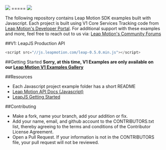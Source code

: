 <img src="https://di4564baj7skl.cloudfront.net/assets/leapjs/leapjs-logo-270-0cfcbb5fbc292c005453c6cb976a992b.png">
=====

<img src="https://developer.leapmotion.com/documentation/images/Leap_Finger_Model.png">

The following repository contains Leap Motion SDK examples built with Javascript. Each project is built using V1 Core Services Tracking code from [Leap Motion's Developer Portal](https://developer.leapmotion.com/downloads). For additional support with these examples and more, feel free to reach out to us via: [Leap Motion's Community Forums](https://community.leapmotion.com/)  

##V1: LeapJS Production API
```javascript
<script src="//js.leapmotion.com/leap-0.5.0.min.js"></script>
```

##Getting Started
**Sorry, at this time, V1 Examples are only available on our [Leap Motion V1 Examples Gallery](https://developer.leapmotion.com/leapjs/examples)**

##Resources
* Each Javascript project example folder has a short README
* [Leap Motion API Docs (Javascript)](https://developer.leapmotion.com/documentation/javascript/index.html)
* [LeapJS Getting Started](https://developer.leapmotion.com/leapjs/getting-started)

##Contributing
* Make a fork, name your branch, add your addition or fix.
* Add your name, email, and github account to the CONTRIBUTORS.txt list, thereby agreeing to the terms and conditions of the Contributor License Agreement.
* Open a Pull Request. If your information is not in the CONTRIBUTORS file, your pull request will not be reviewed.

